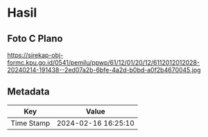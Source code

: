 # Hasil

## Foto C Plano

https://sirekap-obj-formc.kpu.go.id/0541/pemilu/ppwp/61/12/01/20/12/6112012012028-20240214-191438--2ed07a2b-6bfe-4a2d-b0bd-a0f2b4670045.jpg


## Metadata

| Key        | Value               |
| ---------- | ------------------- |
| Time Stamp | 2024-02-16 16:25:10 |



